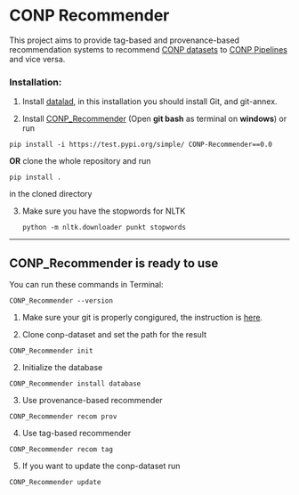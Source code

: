 # CONP Recommender

This project aims to provide tag-based and provenance-based recommendation systems to recommend [CONP datasets](https://portal.conp.ca/search) to [CONP Pipelines](https://portal.conp.ca/pipelines) and vice versa. 


### Installation:


1. Install [datalad](https://handbook.datalad.org/en/latest/intro/installation.html), in this installation you should install Git, and git-annex.
    
2. Install [CONP_Recommender](https://test.pypi.org/project/CONP-Recommender/0.0/)  (Open **git bash** as terminal on **windows**) or run

 `pip install -i https://test.pypi.org/simple/ CONP-Recommender==0.0`
 
 **OR** clone the whole repository and run 
 
 `pip install .` 
 
in the cloned directory

3. Make sure you have the stopwords for NLTK

   `python -m nltk.downloader punkt stopwords` 


---

## CONP_Recommender is ready to use 

You can run these commands in Terminal:

`CONP_Recommender --version`
	
1. Make sure your git is properly congigured, the instruction is [here](https://docs.github.com/en/github/using-git/setting-your-username-in-git).

2. Clone conp-dataset and set the path for the result

`CONP_Recommender init`

2. Initialize the database

`CONP_Recommender install database`

3. Use provenance-based recommender

`CONP_Recommender recom prov`

4. Use tag-based recommender

`CONP_Recommender recom tag`

5. If you want to update the conp-dataset run

`CONP_Recommender update`

   



 



